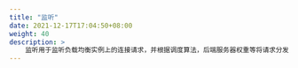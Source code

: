 ```yaml
---
title: "监听"
date: 2021-12-17T17:04:50+08:00
weight: 40
description: >
    监听用于监听负载均衡实例上的连接请求，并根据调度算法，后端服务器权重等将请求分发给后端服务器上
---
```


